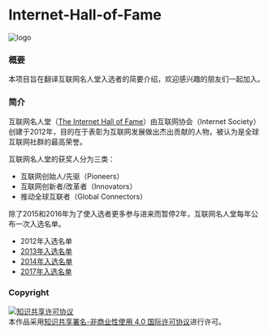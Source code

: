 # Internet-Hall-of-Fame #
![logo](https://upload.wikimedia.org/wikipedia/en/1/14/Internet_Hall_of_Fame_logo_2012.png)

### 概要 ###
本项目旨在翻译互联网名人堂入选者的简要介绍，欢迎感兴趣的朋友们一起加入。

### 简介 ###
互联网名人堂（[The Internet Hall of Fame](https://www.internethalloffame.org/inductees)）由互联网协会（Internet Society）创建于2012年，目的在于表彰为互联网发展做出杰出贡献的人物，被认为是全球互联网社群的最高荣誉。

互联网名人堂的获奖人分为三类：
* 互联网创始人/先驱（Pioneers）
* 互联网创新者/改革者（Innovators）
* 推动全球互联者（Global Connectors）

除了2015和2016年为了使入选者更多参与进来而暂停2年，互联网名人堂每年公布一次入选名单。
* 2012年入选名单
* [2013年入选名单](2013年入选者.md)
* [2014年入选名单](2014年入选者.md)
* [2017年入选名单](2017年入选者.md)

### Copyright ###
<a rel="license" href="http://creativecommons.org/licenses/by-nc/4.0/"><img alt="知识共享许可协议" style="border-width:0" src="https://i.creativecommons.org/l/by-nc/4.0/88x31.png" /></a><br />本作品采用<a rel="license" href="http://creativecommons.org/licenses/by-nc/4.0/">知识共享署名-非商业性使用 4.0 国际许可协议</a>进行许可。
